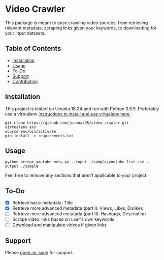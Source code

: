 # Video Crawler

This package is meant to ease crawling video sources: from retrieving relevant metadata, scraping links given your keywords, to downloading for your input datasets.

## Table of Contents

- [Installation](#installation)
- [Usage](#usage)
- [To-Do](#to-do)
- [Support](#support)
- [Contributing](#contributing)

## Installation

This project is tested on Ubuntu 18.04 and run with Python 3.6.9. Preferably use a virtualenv [Instructions to install and use virtualenv here](https://linoxide.com/linux-how-to/setup-python-virtual-environment-ubuntu/).

```
git clone https://github.com/juannat95/video-crawler.git
virtualenv env
source env/bin/activate
pip install -r requirements.txt
```

## Usage

`python scrape_youtube_meta.py --input ./sample/youtube_list.csv --output ./sample`

Feel free to remove any sections that aren't applicable to your project.

## To-Do
- [x] Retrieve basic metadata: Title
- [x] Retrieve more advanced metadata (part I): Views, Likes, Dislikes
- [ ] Retrieve more advanced metatada (part II): Hashtags, Description
- [ ] Scrape video links based on user's own keywords
- [ ] Download and manipulate videos if given links 

## Support

Please [open an issue](https://github.com/juannat95/video-crawler/issues/new) for support.
